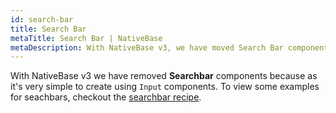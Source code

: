 ```yaml
---
id: search-bar
title: Search Bar
metaTitle: Search Bar | NativeBase
metaDescription: With NativeBase v3, we have moved Search Bar components as they are very easy to create using Input components. Read the document to know more about the recipe.
---
```


With NativeBase v3 we have removed **Searchbar** components because as it's very simple to create using `Input` components. To view some examples for seachbars, checkout the [searchbar recipe](/building-search-bar).
